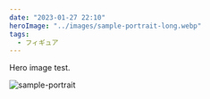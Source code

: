 ```yaml
---
date: "2023-01-27 22:10"
heroImage: "../images/sample-portrait-long.webp"
tags:
  - フィギュア
---
```


Hero image test.

![sample-portrait](./images/sample-portrait-long.webp)
